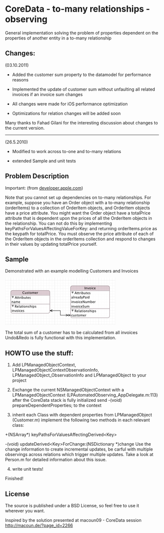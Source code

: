 CoreData - to-many relationships - observing
============================================

General implementation solving the problem of properties dependent on the properties of another entity in a to-many relationship

Changes:
--------
(03.10.2011)
 - Added the customer sum property to the datamodel for performance reasons
 
 - Implemented the update of customer sum without unfaulting all related invoices if an invoice sum changes
 
 - All changes were made for iOS performance optimization
 
 - Optimizations for relation changes will be added soon
 
Many thanks to Fahad Gilani for the interesting discussion about changes to the current version.

--------
(26.5.2010)
 - Modified to work across to-one and to-many relations
 
 - extended Sample and unit tests

Problem Description
-------------------

Important: (from [developer.apple.com])

Note that you cannot set up dependencies on to-many relationships. For example, suppose you have an Order object with a to-many relationship (orderItems) to a collection of OrderItem objects, and OrderItem objects have a price attribute. You might want the Order object have a totalPrice attribute that is dependent upon the prices of all the OrderItem objects in the relationship. You can not do this by implementing keyPathsForValuesAffectingValueForKey: and returning orderItems.price as the keypath for totalPrice. You must observe the price attribute of each of the OrderItem objects in the orderItems collection and respond to changes in their values by updating totalPrice yourself.

Sample
------
Demonstrated with an example modelling Customers and Invoices

[![](http://github.com/mbrugger/CoreDataDependentProperties/raw/master/Resources/images/sample_model.png)](http://github.com/mbrugger/CoreDataDependentProperties/raw/master/Resources/images/sample_model.png)

The total sum of a customer has to be calculated from all invoices
Undo&Redo is fully functional with this implementation.


HOWTO use the stuff:
--------------------
1) Add LPManagedObjectContext, LPManagedObjectContextObservationInfo, LPManagedObject_ObservationInfo and LPManagedObject to your project

2) Exchange the current NSManagedObjectContext with a LPManagedObjectContext (LPAutomatedObserving_AppDelegate.m:113)
   after the CoreData stack is fully initialized send -(void) prepareDependentProperties; to the context

3) inherit each Class with dependent properties from LPManagedObject (Customer.m)
   implement the following two methods in each relevant class:

  +(NSArray*) keyPathsForValuesAffectingDerived&lt;Key&gt;

  -(void) updateDerived&lt;Key&gt;ForChange:(NSDictionary *)change
  Use the change information to create incremental updates, be carful with multiple observings across relations which trigger multiple updates. Take a look at Person.m for detailed information about this issue.

4) write unit tests!

Finished!

License
-------
The source is published under a BSD License, so feel free to use it wherever you want.

Inspired by the solution presented at macoun09 - CoreData session
http://macoun.de/?page_id=2266

[developer.apple.com]: http://developer.apple.com/mac/library/documentation/cocoa/conceptual/ModelObjects/Articles/moIntegrating.html
